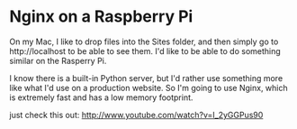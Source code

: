 Nginx on a Raspberry Pi
=======================

On my Mac, I like to drop files into the Sites folder, and then simply go to http://localhost to be able to see them.  I'd like to be able to do something similar on the Rasperry Pi.

I know there is a built-in Python server, but I'd rather use something more like what I'd use on a production website.  So I'm going to use Nginx, which is extremely fast and has a low memory footprint.

just check this out:
http://www.youtube.com/watch?v=I_2yGGPus90
